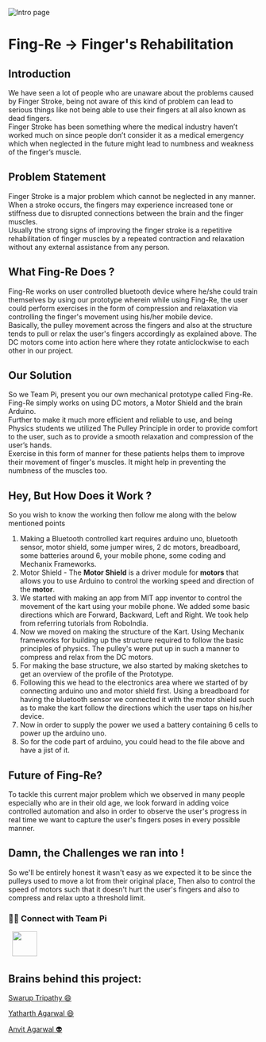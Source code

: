 ![Intro page](https://drive.google.com/uc?export=view&id=1nMMS-NzO92G5-g3PZvAuEEfmoUU6IQc2)
<h1>Fing-Re -> Finger's Rehabilitation</h1>
<h2>Introduction</h2>
<p>We have seen a lot of people who are unaware about the problems caused by Finger Stroke, being not aware of this kind of problem can lead to serious things like not being able to use their fingers at all also known as dead fingers.<br>
Finger Stroke has been something where the medical industry haven’t worked much on since people don’t consider it as a medical emergency which when neglected in the future might lead to numbness and weakness of the finger’s muscle.</p>

<h2>Problem Statement</h2>
<p>Finger Stroke is a major problem which cannot be neglected in any manner. When a stroke occurs, the fingers may experience increased tone or stiffness due to disrupted connections between the brain and the finger muscles.<br>
Usually the strong signs of improving the finger stroke is a repetitive rehabilitation of finger muscles by a repeated contraction and relaxation without any external assistance from any person.</p>
<h2>What Fing-Re Does ?</h2>
<p>Fing-Re works on user controlled bluetooth device where he/she could train themselves by using our prototype wherein while using Fing-Re, the user could perform exercises in the form of compression and relaxation via controlling the finger's movement using his/her mobile device. <br>
Basically, the pulley movement across the fingers and also at the structure tends to pull  or relax the user's fingers accordingly as explained above. The DC motors come into action here where they rotate anticlockwise to each other in our project. </p>
<h2>Our Solution</h2>
<p>So we Team Pi, present you our own mechanical prototype called Fing-Re. Fing-Re simply works on using DC motors, a Motor Shield and the brain Arduino.<br>
Further to make it much more efficient and reliable to use, and being Physics students we utilized The Pulley Principle in order to provide comfort to the user, such as to provide a smooth relaxation and compression of the user’s hands.<br>
Exercise in this form of manner for these patients helps them to improve their movement of finger's muscles. It might help in preventing the numbness of the muscles too.</p>
<h2>Hey, But How Does it Work ?</h2>
<p>So you wish to know the working then follow me along with the below mentioned points

 1. Making a Bluetooth controlled kart requires arduino uno, bluetooth sensor, motor shield, some jumper wires, 2 dc motors, breadboard, some batteries around 6, your mobile phone, some coding and Mechanix Frameworks.
 2. Motor Shield - The **Motor Shield** is a driver module for **motors** that allows you to use Arduino to control the working speed and direction of the **motor**.
 3. We started with making an app from MIT app inventor to control the movement of the kart using your mobile phone. We added some basic directions which are Forward, Backward, Left and Right. We took help from referring tutorials from RoboIndia.
 4. Now we moved on making the structure of the Kart. Using Mechanix frameworks for building up the structure required to follow the basic principles of physics. The pulley's were put up in such a manner to compress and relax from the DC motors. 
 5. For making the base structure, we also started by making sketches to get an overview of the profile of the Prototype.
 6. Following this we head to the electronics area where we started of by connecting arduino uno and motor shield first. Using a breadboard for having the bluetooth sensor we connected it with the motor shield such as to make the kart follow the directions which the user taps on his/her device.
 7. Now in order to supply the power we used a battery containing 6 cells to power up the arduino uno.
 8. So for the code part of arduino, you could head to the file above and have a jist of it.

<p>
<h2>Future of Fing-Re?</h2>
<p>To tackle this current major problem which we observed in many people especially who are in their old age, we look forward in adding voice controlled automation and also in order to observe the user's progress in real time we want to capture the user's fingers poses in every possible manner.<p>
<h2>Damn, the Challenges we ran into !</h2>
<p>So we'll be entirely honest it wasn't easy as we expected it to be since the pulleys used to move a lot from their original place, Then also to control the speed of motors such that it doesn't hurt the user's fingers and also to compress and relax upto a threshold limit. <p>

<h3> 🤝🏻 Connect with Team Pi </h3>
<p>
&nbsp; <a href="https://youtu.be/C8Sgdsks5e0" target="_blank" rel="noopener noreferrer"><img src="https://img.icons8.com/plasticine/100/000000/youtube.png"  width="50" /></a>

## Brains behind this project:

<a href="https://github.com/Curovearth"> Swarup Tripathy :smile: </a>

<a href="https://github.com/yatharthagr7"> Yatharth Agarwal :smile: </a>

<a href="https://github.com/anvit1618"> Anvit Agarwal 👽 </a>
